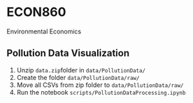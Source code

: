 # ECON860
Environmental Economics

## Pollution Data Visualization
1. Unzip `data.zip`folder in `data/PollutionData/`
2. Create the folder `data/PollutionData/raw/`
3. Move all CSVs from zip folder to `data/PollutionData/raw/`
4. Run the notebook `scripts/PollutionDataProcessing.ipynb`
